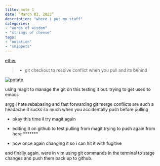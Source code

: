```yaml
---
title: note 1
date: “March 03, 2023”
description: "where i put my stuff"
categories: 
- "words of wisdom"
- "strings of cheese"
tags:
- "notation"
- "snippets"
---
```


[ether](https://m.youtube.com/watch?v=5UxGbFil_q0&pp=ygURRmxvcmluYXRlZCBldGhlciA%3D)

> - git checkout to resolve conflict when you pull and its behind

![potate](https://i.imgur.com/lqYH8Ri.jpeg)

using magit to manage the git on this
testing it out. trying to get used to emacs

argg i hate rebabasing and fast forwarding
git merge conflicts are such a headache
it sucks so much
when you accidentally push before pulling

- okay this time il try magit again

- editing it on github to test pulling from magit
trying to push again from here *******

- now once again changing it so i can hit it with fugitive

and finally again,
were in vim using git commands in the terminal to stage changes and push them back up to github.
